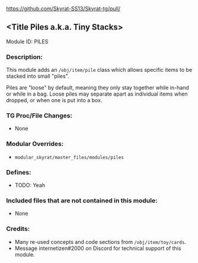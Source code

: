 https://github.com/Skyrat-SS13/Skyrat-tg/pull/<!--TODO: Add PR number here-->

## \<Title Piles a.k.a. Tiny Stacks>

Module ID: PILES

### Description:

This module adds an `/obj/item/pile` class which allows specific items to be stacked into small "piles".

Piles are "loose" by default, meaning they only stay together while in-hand or while in a bag. Loose piles may separate apart as individual items when dropped, or when one is put into a box.

### TG Proc/File Changes:

- None

### Modular Overrides:

- `modular_skyrat/master_files/modules/piles`

### Defines:

- TODO: Yeah
<!-- If you needed to add any defines, mention the files you added those defines in, along with the name of the defines. -->

### Included files that are not contained in this module:

- None

### Credits:

- Many re-used concepts and code sections from `/obj/item/toy/cards`.
- Message internetizen#2000 on Discord for technical support of this module.
